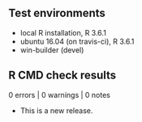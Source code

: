 ## Test environments

* local R installation, R 3.6.1
* ubuntu 16.04 (on travis-ci), R 3.6.1
* win-builder (devel)


## R CMD check results

0 errors | 0 warnings | 0 notes

* This is a new release.
